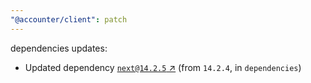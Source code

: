 ```yaml
---
"@accounter/client": patch
---
```

dependencies updates:
  - Updated dependency [`next@14.2.5` ↗︎](https://www.npmjs.com/package/next/v/14.2.5) (from `14.2.4`, in `dependencies`)
